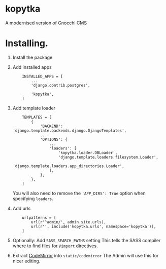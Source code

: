 # kopytka
A modernised version of Gnocchi CMS

# Installing.

1. Install the package

1. Add installed apps
    ```
        INSTALLED_APPS = [
            ...
            'django.contrib.postgres',
    
            'kopytka',
        ]
    ```

1. Add template loader
    ```
        TEMPLATES = [
            {
                'BACKEND': 'django.template.backends.django.DjangoTemplates',
                ...
                'OPTIONS': {
                    ...
                    'loaders': [
                        'kopytka.loader.DBLoader',
                        'django.template.loaders.filesystem.Loader',
                        'django.template.loaders.app_directories.Loader',
                    ],
                },
            },
        ]
    ```
    You will also need to remove the `'APP_DIRS': True` option when specifying `loaders`.

1. Add urls
    ```
        urlpatterns = [
            url(r'^admin/', admin.site.urls),
            url(r'', include('kopytka.urls', namespace='kopytka')),
        ]
    ```

1. Optionally: Add `SASS_SEARCH_PATHS` setting
   This tells the SASS compiler where to find files for `@import` directives.

1. Extract [CodeMirror](http://codemirror.net) into `static/codemirror`
   The Admin will use this for nicer editing.

